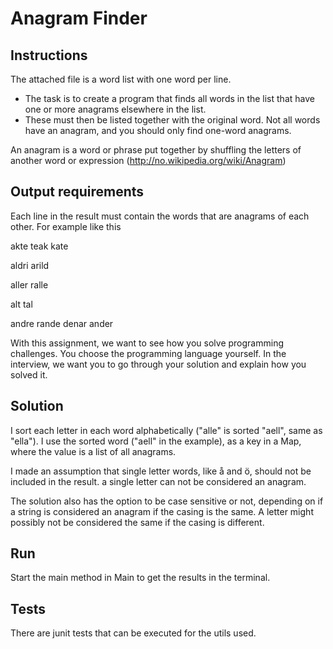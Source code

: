 # Anagram Finder

## Instructions

The attached file is a word list with one word per line. 
* The task is to create a program that finds all words in the list that have one or more anagrams elsewhere in the list. 
* These must then be listed together with the original word. Not all words have an anagram, and you should only find one-word anagrams.

An anagram is a word or phrase put together by shuffling
the letters of another word or expression (http://no.wikipedia.org/wiki/Anagram)


## Output requirements 
Each line in the result must contain the words that are anagrams of
each other. For example like this

akte teak kate


aldri arild


aller ralle


alt tal


andre rande denar ander

With this assignment, we want to see how you solve programming challenges. You choose the programming language yourself. In the interview, we want you to go through your solution and explain how you solved it.
 



## Solution
I sort each letter in each word alphabetically ("alle" is sorted "aell", same as "ella").
I use the sorted word ("aell" in the example), as a key in a Map, where the value is a list of all anagrams.

I made an assumption that single letter words, like å and ö, should not be included in the result. a single letter can not be considered an anagram.

The solution also has the option to be case sensitive or not, depending on if a string is considered an anagram if the casing is the same. A letter might possibly not be considered the same if the casing is different.

## Run

Start the main method in Main to get the results in the terminal.

## Tests
There are junit tests that can be executed for the utils used.